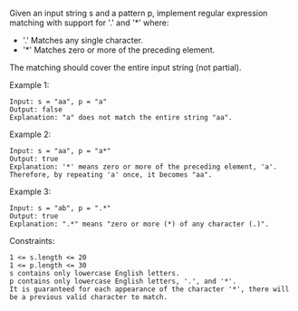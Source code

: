 Given an input string s and a pattern p, implement regular expression matching with support for '.' and '*' where:

 - '.' Matches any single character.
 - '*' Matches zero or more of the preceding element.

The matching should cover the entire input string (not partial).

 

Example 1:

    Input: s = "aa", p = "a"
    Output: false
    Explanation: "a" does not match the entire string "aa".
Example 2:

    Input: s = "aa", p = "a*"
    Output: true
    Explanation: '*' means zero or more of the preceding element, 'a'. Therefore, by repeating 'a' once, it becomes "aa".
Example 3:

    Input: s = "ab", p = ".*"
    Output: true
    Explanation: ".*" means "zero or more (*) of any character (.)".
 

Constraints:

    1 <= s.length <= 20
    1 <= p.length <= 30
    s contains only lowercase English letters.
    p contains only lowercase English letters, '.', and '*'.
    It is guaranteed for each appearance of the character '*', there will be a previous valid character to match.